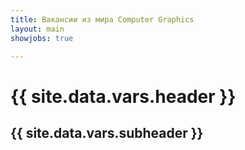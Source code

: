 ```yaml
---
title: Вакансии из мира Computer Graphics
layout: main
showjobs: true

---
```

# {{ site.data.vars.header }}

## {{ site.data.vars.subheader }}
